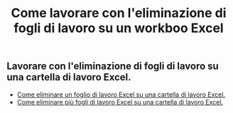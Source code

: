 ﻿---
title: Come lavorare con l'eliminazione di fogli di lavoro su un workboo Excel
second_title: Aspose.Cells Cloud Documen
linktitle: Elimina
type: docs
url: /it/worksheets/delete/
keywords: How to work with deleting worksheet on an Excel workbook
description: Aspose.Cells Cloud REST API supporta il lavoro con l'eliminazione di fogli di lavoro su una cartella di lavoro Excel. L'SDK supporta i tipi di linguaggi di sviluppo. Includono Android, C#, Go, Java, NodeJS, Perl, PHP, Python, Ruby e swift
weight: 20
---
## Lavorare con l'eliminazione di fogli di lavoro su una cartella di lavoro Excel.

- [Come eliminare un foglio di lavoro Excel su una cartella di lavoro Excel.](/cells/it/worksheets/delete-worksheet/) 
- [Come eliminare più fogli di lavoro Excel su una cartella di lavoro Excel.](/cells/it/worksheets/delete-multiple/) 


